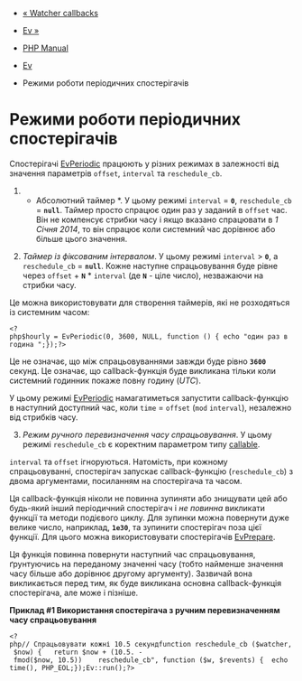 - [« Watcher callbacks](ev.watcher-callbacks.md)
- [Ev »](class.ev.md)

- [PHP Manual](index.md)
- [Ev](book.ev.md)
- Режими роботи періодичних спостерігачів

# Режими роботи періодичних спостерігачів

Спостерігачі [EvPeriodic](class.evperiodic.md) працюють у різних
режимах в залежності від значення параметрів `offset`, `interval` та
`reschedule_cb`.

1. * Абсолютний таймер *. У цьому режимі `interval` = **`0`**,
`reschedule_cb` = **`null`**. Таймер просто спрацює один раз у
заданий в `offset` час. Він не компенсує стрибки часу і якщо
вказано спрацювати в *1 Січня 2014*, то він спрацює коли
системний час дорівнює або більше цього значення.

2. *Таймер із фіксованим інтервалом*. У цьому режимі `interval` \>
**`0`**, а `reschedule_cb` = **`null`**. Кожне наступне
спрацьовування буде рівне через `offset` + **`N`** \* `interval` (де
**`N`** - ціле число), незважаючи на стрибки часу.

Це можна використовувати для створення таймерів, які не розходяться
із системним часом:

` <?php$hourly = EvPeriodic(0, 3600, NULL, function () { echo "один раз в година
";});?> `

Це не означає, що між спрацьовуваннями завжди буде рівно
**`3600`** секунд. Це означає, що callback-функція буде викликана
тільки коли системний годинник покаже повну годину (*UTC*).

У цьому режимі [EvPeriodic](class.evperiodic.md) намагатиметься
запустити callback-функцію в наступний доступний час, коли `time`
= `offset` (`mod` `interval`), незалежно від стрибків часу.

3. *Режим ручного перевизначення часу спрацьовування*. У цьому режимі
`reschedule_cb` є коректним параметром типу
[callable](language.types.callable.md).

`interval` та `offset` ігноруються. Натомість, при кожному
спрацьовуванні, спостерігач запускає callback-функцію
(`reschedule_cb`) з двома аргументами, посиланням на спостерігача та
часом.

Ця callback-функція ніколи не повинна зупиняти або
знищувати цей або будь-який інший періодичний спостерігач і
*не повинна* викликати функції та методи подієвого циклу. Для
зупинки можна повернути дуже велике число, наприклад, **`1e30`**, та
зупинити спостерігач поза цієї функції. Для цього можна
використовувати спостерігачів [EvPrepare](class.evprepare.md).

Ця функція повинна повернути наступний час спрацьовування, ґрунтуючись
на переданому значенні часу (тобто найменше значення
часу більше або дорівнює другому аргументу). Зазвичай вона викликається
перед тим, як буде викликана основна callback-функція спостерігача,
але може і пізніше.

**Приклад #1 Використання спостерігача з ручним перевизначенням
часу спрацьовування**

`<?php// Спрацьовувати кожні 10.5 секундfunction reschedule_cb ($watcher, $now) {   return $now + (10.5. - fmod($now, 10.5))    reschedule_cb", function ($w, $revents) {  echo time(), PHP_EOL;});Ev::run();?> `
